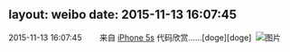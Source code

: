 layout: weibo
date: 2015-11-13 16:07:45
---
<meta name="referrer" content="no-referrer" />

2015-11-13 16:07:45  &nbsp;&nbsp;&nbsp;&nbsp;&nbsp;&nbsp; 来自 <a href="sinaweibo://customweibosource" rel="nofollow">iPhone 5s</a>
代码欣赏……[doge][doge] ​​​
![图片](https://ww2.sinaimg.cn/large/6d2a6003jw1exzet1c9tfj20m80eggma.jpg)
